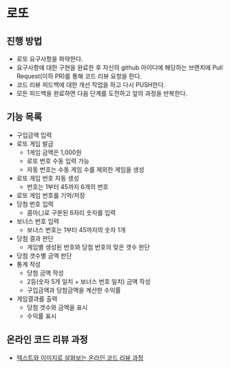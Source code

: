 # 로또

## 진행 방법

* 로또 요구사항을 파악한다.
* 요구사항에 대한 구현을 완료한 후 자신의 github 아이디에 해당하는 브랜치에 Pull Request(이하 PR)를 통해 코드 리뷰 요청을 한다.
* 코드 리뷰 피드백에 대한 개선 작업을 하고 다시 PUSH한다.
* 모든 피드백을 완료하면 다음 단계를 도전하고 앞의 과정을 반복한다.

## 기능 목록

* 구입금액 입력
* 로또 게임 발급
    - 1게임 금액은 1,000원
    - 로또 번호 수동 입력 가능
    - 자동 번호는 수동 게임 수를 제외한 게임을 생성
* 로또 게임 번호 자동 생성
    - 번호는 1부터 45까지 6개의 번호
* 로또 게임 번호를 기억/저장
* 당첨 번호 입력
    - 콤마(,)로 구분된 6자리 숫자를 입력
* 보너스 번호 입력
    - 보너스 번호는 1부터 45까지의 숫자 1개
* 당첨 결과 판단
    - 게임별 생성된 번호와 당첨 번호의 맞은 갯수 판단
* 당첨 갯수별 금액 판단
* 통계 작성
    - 당첨 금액 작성
    - 2등(숫자 5개 일치 + 보너스 번호 일치) 금액 작성
    - 구입금액과 당첨금액을 계산한 수익률
* 게임결과를 출력
    - 당첨 갯수와 금액을 표시
    - 수익률 표시

## 온라인 코드 리뷰 과정

* [텍스트와 이미지로 살펴보는 온라인 코드 리뷰 과정](https://github.com/next-step/nextstep-docs/tree/master/codereview)
